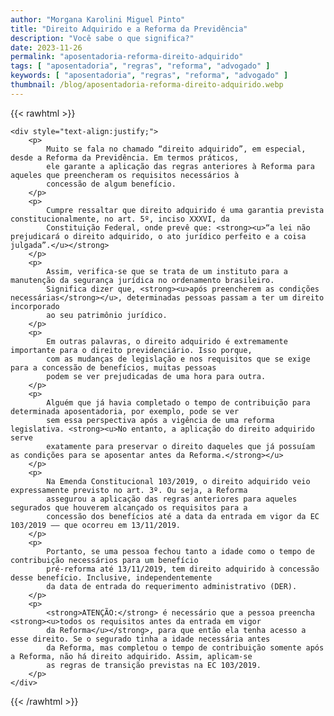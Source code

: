 ```yaml
---
author: "Morgana Karolini Miguel Pinto"
title: "Direito Adquirido e a Reforma da Previdência"
description: "Você sabe o que significa?"
date: 2023-11-26
permalink: "aposentadoria-reforma-direito-adquirido"
tags: [ "aposentadoria", "regras", "reforma", "advogado" ]
keywords: [ "aposentadoria", "regras", "reforma", "advogado" ]
thumbnail: /blog/aposentadoria-reforma-direito-adquirido.webp
---
```


{{< rawhtml >}}

    <div style="text-align:justify;">
        <p>
            Muito se fala no chamado “direito adquirido”, em especial, desde a Reforma da Previdência. Em termos práticos, 
            ele garante a aplicação das regras anteriores à Reforma para aqueles que preencheram os requisitos necessários à 
            concessão de algum benefício.
        </p>
        <p>
            Cumpre ressaltar que direito adquirido é uma garantia prevista constitucionalmente, no art. 5º, inciso XXXVI, da 
            Constituição Federal, onde prevê que: <strong><u>“a lei não prejudicará o direito adquirido, o ato jurídico perfeito e a coisa julgada”.</u></strong>
        </p>
        <p>
            Assim, verifica-se que se trata de um instituto para a manutenção da segurança jurídica no ordenamento brasileiro. 
            Significa dizer que, <strong><u>após preencherem as condições necessárias</strong></u>, determinadas pessoas passam a ter um direito incorporado 
            ao seu patrimônio jurídico.
        </p>
        <p>
            Em outras palavras, o direito adquirido é extremamente importante para o direito previdenciário. Isso porque, 
            com as mudanças de legislação e nos requisitos que se exige para a concessão de benefícios, muitas pessoas 
            podem se ver prejudicadas de uma hora para outra.
        </p>
        <p>
            Alguém que já havia completado o tempo de contribuição para determinada aposentadoria, por exemplo, pode se ver 
            sem essa perspectiva após a vigência de uma reforma legislativa. <strong><u>No entanto, a aplicação do direito adquirido serve 
            exatamente para preservar o direito daqueles que já possuíam as condições para se aposentar antes da Reforma.</strong></u>
        </p>
        <p>
            Na Emenda Constitucional 103/2019, o direito adquirido veio expressamente previsto no art. 3º. Ou seja, a Reforma 
            assegurou a aplicação das regras anteriores para aqueles segurados que houverem alcançado os requisitos para a 
            concessão dos benefícios até a data da entrada em vigor da EC 103/2019 —– que ocorreu em 13/11/2019.
        </p>
        <p>
            Portanto, se uma pessoa fechou tanto a idade como o tempo de contribuição necessários para um benefício 
            pré-reforma até 13/11/2019, tem direito adquirido à concessão desse benefício. Inclusive, independentemente 
            da data de entrada do requerimento administrativo (DER).
        </p>
        <p>
            <strong>ATENÇÃO:</strong> é necessário que a pessoa preencha <strong><u>todos os requisitos antes da entrada em vigor 
            da Reforma</u></strong>, para que então ela tenha acesso a esse direito. Se o segurado tinha a idade necessária antes 
            da Reforma, mas completou o tempo de contribuição somente após a Reforma, não há direito adquirido. Assim, aplicam-se 
            as regras de transição previstas na EC 103/2019.
        </p>
    </div>

{{< /rawhtml >}}

